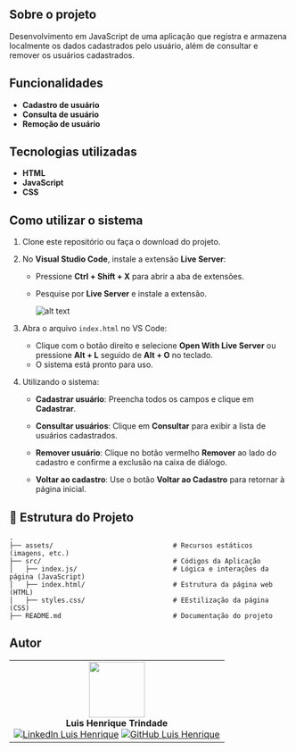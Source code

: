 ## **Sobre o projeto**
Desenvolvimento em JavaScript de uma aplicação que registra e armazena localmente os dados cadastrados pelo usuário, além de consultar e remover os usuários cadastrados.

## **Funcionalidades**
- **Cadastro de usuário**
- **Consulta de usuário**
- **Remoção de usuário**

## **Tecnologias utilizadas**
- **HTML**
- **JavaScript**
- **CSS**

## **Como utilizar o sistema**
1. Clone este repositório ou faça o download do projeto.
2. No **Visual Studio Code**, instale a extensão **Live Server**:
   - Pressione **Ctrl + Shift + X** para abrir a aba de extensões.
   - Pesquise por **Live Server** e instale a extensão.

        ![alt text](image-1.png)

3. Abra o arquivo `index.html` no VS Code:
   - Clique com o botão direito e selecione **Open With Live Server** ou pressione **Alt + L** seguido de **Alt + O** no teclado.
   - O sistema está pronto para uso.

4. Utilizando o sistema:
   - **Cadastrar usuário**: Preencha todos os campos e clique em **Cadastrar**.
   - **Consultar usuários**: Clique em **Consultar** para exibir a lista de usuários cadastrados.
   - **Remover usuário**: Clique no botão vermelho **Remover** ao lado do cadastro e confirme a exclusão na caixa de diálogo.

   - **Voltar ao cadastro**: Use o botão **Voltar ao Cadastro** para retornar à página inicial.

## 📁 Estrutura do Projeto

```
.
├── assets/                              # Recursos estáticos (imagens, etc.)
├── src/                                 # Códigos da Aplicação
│   ├── index.js/                        # Lógica e interações da página (JavaScript)
│   ├── index.html/                      # Estrutura da página web (HTML)
│   ├── styles.css/                      # EEstilização da página (CSS)
├── README.md                            # Documentação do projeto
```

## Autor
<table>
   <td align="center">
      <img src="https://github.com/lh2703.png" width="100"><br>
      <strong>Luis Henrique Trindade</strong><br>
      <a href="https://www.linkedin.com/in/luis-henrique-trindade-de-carvalho-2727922a1/"><img src="https://img.shields.io/badge/LinkedIn-0077B5?style=for-the-badge&logo=linkedin&logoColor=white" alt="LinkedIn Luis Henrique"></a> 
      <a href="https://github.com/lh2703"><img src="https://img.shields.io/badge/GitHub-100000?style=for-the-badge&logo=github&logoColor=white" alt="GitHub Luis Henrique"></a>
   </td>
<table>